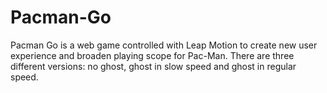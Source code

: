 # Pacman-Go
Pacman Go is a web game controlled with Leap Motion to create new user experience and broaden playing scope for Pac-Man.
There are three different versions: no ghost, ghost in slow speed and ghost in regular speed.

